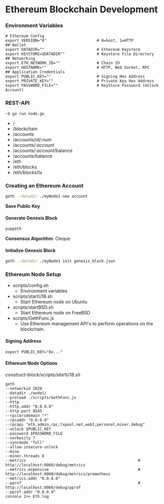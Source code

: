 # Ethereum Blockchain Development  

### Environment Variables 

```
# Ethereum Config
export VERSION="0"                      # 0=host, 1=HTTP
## Wallet
export DATADIR=""                       # Ethereum Keystore
export KEYSTORE=$DATADIR""              # Keystore File Directory
## Networking
export ETH_NETWORK_ID=""                # Chain ID
export HOSTNAME=""                      # HTTP, Web Socket, RPC
## Application Credentials
export PUBLIC_KEY=""                    # Signing Hex Address
export PRIVATE_KEY=""                   # Private Key Hex Address
export PASSWORD_FILE=""                 # KeyStore Password (Unlock Account)
```

### REST-API 

```
~$ go run node.go 
```

* / 
* /blockchain 
* /accounts 
* /accounts/id/*:num* 
* /accounts/*:account* 
* /accounts/*:account*/balance 
* /accounts/balance 
* /eth 
* /eth/blocks 
* /eth/blocks/tx 

### Creating an Ethereum Account 

```bash 
geth --datadir ./myNode1 new account  
```

**Save Public Key** 

#### Generate Genesis Block

```bash 
puppeth
```

**Consensus Algorithm**: Cleque

#### Initialize Genesis Block 

```bash 
geth --datadir ./myNode1 init genesis_block.json 
```

### Ethereum Node Setup 

* scripts/config.sh
    * Environment variables  
* scripts/startU18.sh 
    * Start Ethereum node on Ubuntu 
* scripts/startBSD.sh 
    * Start Ethereum node on FreeBSD 
* scripts/GethFunc.js 
    * Use Ethereum management API's to perform operations on the blockchain.

#### Signing Address 
 
```
export PUBLIC_KEY="0x..."
```

#### Ethereum Node Options 

*construct-block/scripts/startU18.sh* 

``` 
geth 
--networkid 2020
--datadir ./node1/
--preload ./scripts/GethFunc.js
--http
--http.addr "0.0.0.0" 
--http.port 8545
--rpccorsdomain "*"
--rpcaddr "0.0.0.0"
--rpcapi "eth,admin,rpc,txpool,net,web3,personal,miner,debug"
--unlock $PUBLIC_KEY
--password $PASSWORD_FILE
--verbosity 7
--syncmode "full"
--allow-insecure-unlock
--mine
--miner.threads 8
--metrics                                                 # http://localhost:6060/debug/metrics 
--metrics.expensive                                       # http://localhost:6060/debug/metrics/prometheus
--metrics.addr "0.0.0.0" 
--pprof                                                   # http://localhost:6060/debug/pprof  
--pprof.addr "0.0.0.0"                                    
console 2>> Eth.log
```




